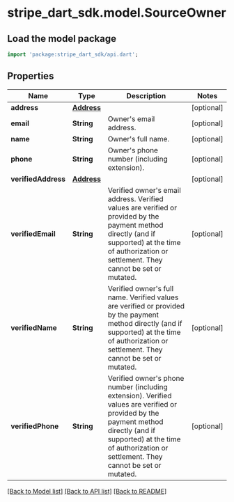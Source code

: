 # stripe_dart_sdk.model.SourceOwner

## Load the model package
```dart
import 'package:stripe_dart_sdk/api.dart';
```

## Properties
Name | Type | Description | Notes
------------ | ------------- | ------------- | -------------
**address** | [**Address**](Address.md) |  | [optional] 
**email** | **String** | Owner's email address. | [optional] 
**name** | **String** | Owner's full name. | [optional] 
**phone** | **String** | Owner's phone number (including extension). | [optional] 
**verifiedAddress** | [**Address**](Address.md) |  | [optional] 
**verifiedEmail** | **String** | Verified owner's email address. Verified values are verified or provided by the payment method directly (and if supported) at the time of authorization or settlement. They cannot be set or mutated. | [optional] 
**verifiedName** | **String** | Verified owner's full name. Verified values are verified or provided by the payment method directly (and if supported) at the time of authorization or settlement. They cannot be set or mutated. | [optional] 
**verifiedPhone** | **String** | Verified owner's phone number (including extension). Verified values are verified or provided by the payment method directly (and if supported) at the time of authorization or settlement. They cannot be set or mutated. | [optional] 

[[Back to Model list]](../README.md#documentation-for-models) [[Back to API list]](../README.md#documentation-for-api-endpoints) [[Back to README]](../README.md)


